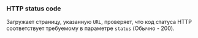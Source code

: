 ### HTTP status code

Загружает страницу, указанную `URL`, проверяет, что код статуса HTTP соответствует требуемому в параметре `status` (Обычно - 200).
